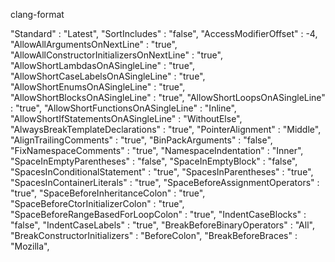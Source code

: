 
clang-format

"Standard" : "Latest",
"SortIncludes" : "false",
"AccessModifierOffset" : -4,
"AllowAllArgumentsOnNextLine" : "true",
"AllowAllConstructorInitializersOnNextLine" : "true",
"AllowShortLambdasOnASingleLine" : "true",
"AllowShortCaseLabelsOnASingleLine" : "true",
"AllowShortEnumsOnASingleLine" : "true",
"AllowShortBlocksOnASingleLine" : "true",
"AllowShortLoopsOnASingleLine" : "true",
"AllowShortFunctionsOnASingleLine" : "Inline",
"AllowShortIfStatementsOnASingleLine" : "WithoutElse",
"AlwaysBreakTemplateDeclarations" : "true",
"PointerAlignment" : "Middle",
"AlignTrailingComments" : "true",
"BinPackArguments" : "false",
"FixNamespaceComments" : "true",
"NamespaceIndentation" : "Inner",
"SpaceInEmptyParentheses" : "false",
"SpaceInEmptyBlock" : "false",
"SpacesInConditionalStatement" : "true",
"SpacesInParentheses" : "true",
"SpacesInContainerLiterals" : "true",
"SpaceBeforeAssignmentOperators" : "true",
"SpaceBeforeInheritanceColon" : "true",
"SpaceBeforeCtorInitializerColon" : "true",
"SpaceBeforeRangeBasedForLoopColon" : "true",
"IndentCaseBlocks" : "false", 
"IndentCaseLabels" : "true", 
"BreakBeforeBinaryOperators" : "All", 
"BreakConstructorInitializers" : "BeforeColon", 
"BreakBeforeBraces" : "Mozilla",
